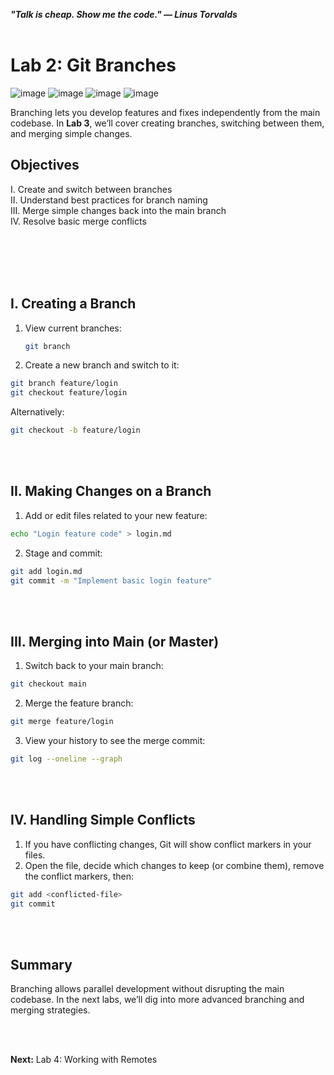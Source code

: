 ***"Talk is cheap. Show me the code." — Linus Torvalds***
<br><br>


# Lab 2: Git Branches
![image](https://github.com/user-attachments/assets/5e5c7023-217e-4c5c-812a-ff06092eefdc) ![image](https://github.com/user-attachments/assets/74f1d8d4-f126-4c48-ad65-a6b557cb9b00) ![image](https://github.com/user-attachments/assets/e8eb3868-d91f-48b6-84dc-2c0d86694390) ![image](https://github.com/user-attachments/assets/13124f19-b9fa-4330-a545-7869ae9f43fb)






Branching lets you develop features and fixes independently from the main codebase. In **Lab 3**, we’ll cover creating branches, switching between them, and merging simple changes.


## Objectives

  I. Create and switch between branches \
 II. Understand best practices for branch naming \
III. Merge simple changes back into the main branch \
 IV. Resolve basic merge conflicts

<br><br><br><br>

## I. Creating a Branch

1. View current branches:
   ```bash
   git branch
   ```

2. Create a new branch and switch to it:
```bash
git branch feature/login
git checkout feature/login
```
Alternatively:
```bash
git checkout -b feature/login
```

<br><br>

## II. Making Changes on a Branch
1. Add or edit files related to your new feature:
```bash
echo "Login feature code" > login.md
```

2. Stage and commit:
```bash
git add login.md
git commit -m "Implement basic login feature"
```

<br><br>

## III. Merging into Main (or Master)
1. Switch back to your main branch:
```bash
git checkout main
```

2. Merge the feature branch:
```bash
git merge feature/login
```

3. View your history to see the merge commit:
```bash
git log --oneline --graph
```

<br><br>

## IV. Handling Simple Conflicts
1. If you have conflicting changes, Git will show conflict markers in your files.
2. Open the file, decide which changes to keep (or combine them), remove the conflict markers, then:
```bash
git add <conflicted-file>
git commit
```

<br><br>

## Summary
Branching allows parallel development without disrupting the main codebase. In the next labs, we’ll dig into more advanced branching and merging strategies.

<br><br>

**Next:** Lab 4: Working with Remotes


